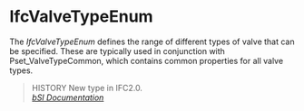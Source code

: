 IfcValveTypeEnum
================
The _IfcValveTypeEnum_ defines the range of different types of valve that can
be specified. These are typically used in conjunction with
Pset_ValveTypeCommon, which contains common properties for all valve types.  
  
> HISTORY  New type in IFC2.0.  
[ _bSI
Documentation_](https://standards.buildingsmart.org/IFC/DEV/IFC4_2/FINAL/HTML/schema/ifchvacdomain/lexical/ifcvalvetypeenum.htm)


